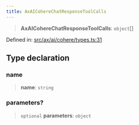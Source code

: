 ```yaml
---
title: AxAICohereChatResponseToolCalls
---
```


> **AxAICohereChatResponseToolCalls**: `object`[]

Defined in: [src/ax/ai/cohere/types.ts:31](#apidocs/httpsgithubcomax-llmaxblob3b79ada8d723949fcd8a76c2b6f48cf69d8394f8srcaxaicoheretypestsl31)

## Type declaration

### name

> **name**: `string`

### parameters?

> `optional` **parameters**: `object`
